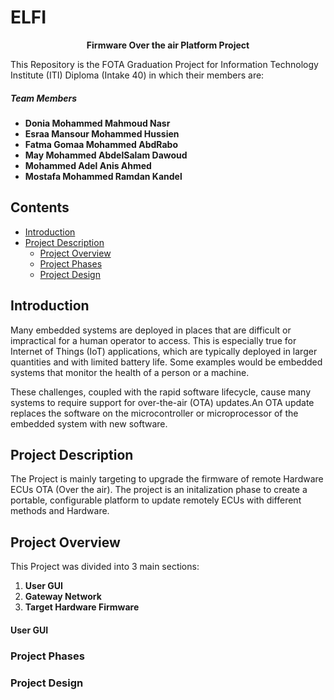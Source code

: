 # ELFI

<p align="center">
  <b> Firmware Over the air Platform Project </b>
</p>

This Repository is the FOTA Graduation Project for Information Technology Institute (ITI) Diploma (Intake 40) in which their members are:

##### Team Members

- **Donia Mohammed Mahmoud Nasr**
- **Esraa Mansour Mohammed Hussien**
- **Fatma Gomaa Mohammed AbdRabo**
- **May Mohammed AbdelSalam Dawoud**
- **Mohammed Adel Anis Ahmed**
- **Mostafa Mohammed Ramdan Kandel** 


## Contents
- [Introduction](#introduction)
- [Project Description](#project-description)
  - [Project Overview](#project-overview)
  - [Project Phases](#project-phases)
  - [Project Design](#project-design)
  
## Introduction

Many embedded systems are deployed in places that are difficult or impractical for a human operator to access. This is especially true for Internet of Things (IoT) applications, which are typically deployed in larger quantities and with limited battery life. Some examples would be embedded systems that monitor the health of a person or a machine. 

These challenges, coupled with the rapid software lifecycle, cause many systems to require support for over-the-air (OTA) updates.An OTA update replaces the software on the microcontroller or microprocessor of the embedded system with new software.

## Project Description

The Project is mainly targeting to upgrade the firmware of remote Hardware ECUs OTA (Over the air). The project is an initalization phase to create a portable, configurable platform to update remotely ECUs with different methods and Hardware. 

## Project Overview

This Project was divided into 3 main sections:
1. **User GUI**
2. **Gateway Network**
3. **Target Hardware Firmware**

#### User GUI

### Project Phases
### Project Design
### 
